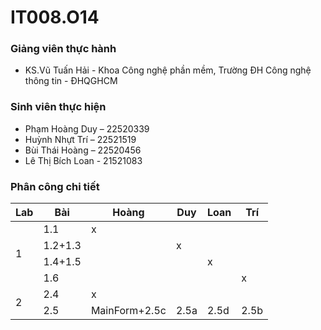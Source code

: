 # IT008.O14

### Giảng viên thực hành

* KS.Vũ Tuấn Hải - Khoa Công nghệ phần mềm, Trường ĐH Công nghệ thông tin - ĐHQGHCM

### Sinh viên thực hiện

* Phạm Hoàng Duy – 22520339	 
* Huỳnh Nhựt Trí – 22521519 
* Bùi Thái Hoàng – 22520456 
* Lê Thị Bích Loan - 21521083

### Phân công chi tiết
<table>
  <thead>
    <tr>
      <th>Lab</th>
      <th>Bài</th>
      <th>Hoàng</th>
      <th>Duy</th>
      <th>Loan</th>
      <th>Trí</th>
    </tr>
  </thead>
  <tbody>
    <tr>
      <td rowspan="4">1</td>
      <td>1.1</td>
      <td>x</td>
      <td></td>
      <td></td>
      <td></td>
    </tr>
    <tr>
      <td>1.2+1.3</td>
      <td></td>
      <td>x</td>
      <td></td>
      <td></td>
    </tr>
    <tr>
      <td>1.4+1.5</td>
      <td></td>
      <td></td>
      <td>x</td>
      <td></td>
    </tr>
    <tr>
      <td>1.6</td>
      <td></td>
      <td></td>
      <td></td>
      <td>x</td>
    </tr>
    <tr>
      <td rowspan="2">2</td>
      <td>2.4</td>
      <td>x</td>
      <td></td>
      <td></td>
      <td></td>
    </tr>
    <tr>
      <td>2.5</td>
      <td>MainForm+2.5c</td>
      <td>2.5a</td>
      <td>2.5d</td>
      <td>2.5b</td>
    </tr>
  </tbody>
</table>
